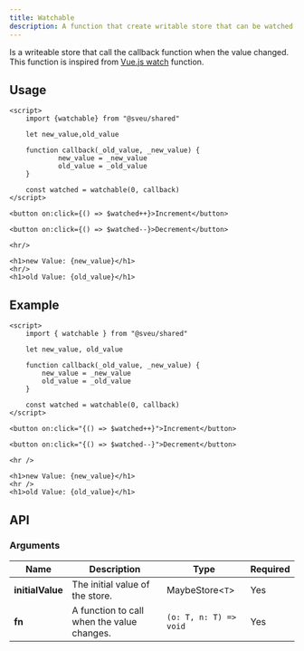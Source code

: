 ```yaml
---
title: Watchable
description: A function that create writable store that can be watched.
---
```


<script>
    import Meta from "$components/meta.svelte"
</script>

<Meta />

Is a writeable store that call the callback function when the value changed. This function is inspired from [Vue.js watch](https://vuejs.org/guide/essentials/watchers.html) function.

## Usage

```svelte
<script>
    import {watchable} from "@sveu/shared"

    let new_value,old_value

    function callback(_old_value, _new_value) {
            new_value = _new_value
            old_value = _old_value
    }

    const watched = watchable(0, callback)
</script>

<button on:click={() => $watched++}>Increment</button>

<button on:click={() => $watched--}>Decrement</button>

<hr/>

<h1>new Value: {new_value}</h1>
<hr/>
<h1>old Value: {old_value}</h1>
```

## Example

```svelte live ln
<script>
    import { watchable } from "@sveu/shared"

    let new_value, old_value

    function callback(_old_value, _new_value) {
        new_value = _new_value
        old_value = _old_value
    }

    const watched = watchable(0, callback)
</script>

<button on:click="{() => $watched++}">Increment</button>

<button on:click="{() => $watched--}">Decrement</button>

<hr />

<h1>new Value: {new_value}</h1>
<hr />
<h1>old Value: {old_value}</h1>
```

## API

### Arguments

| Name                | Description                          | Type                          | Required |
| ------------------- | ------------------------------------ | ----------------------------- | -------- |
| **initialValue**    | The initial value of the store.      | MaybeStore<`T`>               | Yes      |
| **fn**              | A function to call when the value changes.  | `(o: T, n: T) => void` | Yes      |
